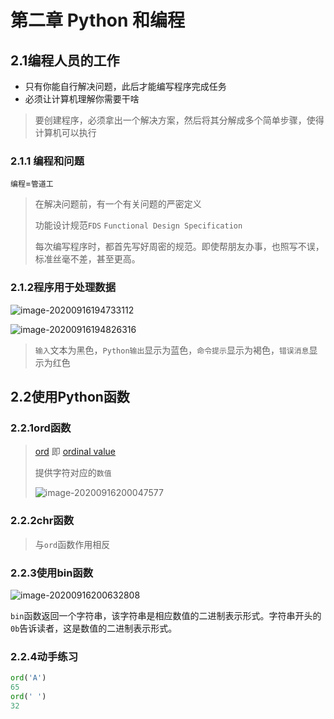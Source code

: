 # 第二章 Python 和编程

## 2.1编程人员的工作

- 只有你能自行解决问题，此后才能编写程序完成任务
- 必须让计算机理解你需要干啥

> 要创建程序，必须拿出一个解决方案，然后将其分解成多个简单步骤，使得计算机可以执行

### 2.1.1 编程和问题

`编程`=`管道工`

> 在解决问题前，有一个有关问题的严密定义
>
> 功能设计规范`FDS` `Functional Design Specification`
>
> 每次编写程序时，都首先写好周密的规范。即使帮朋友办事，也照写不误，标准丝毫不差，甚至更高。

### 2.1.2程序用于处理数据

![image-20200916194733112](https://gitee.com/zr001/writeimges/raw/master/images/image-20200916194733112.png)

![image-20200916194826316](https://gitee.com/zr001/writeimges/raw/master/images/image-20200916194826316.png)

> `输入`文本为黑色，`Python输出`显示为蓝色，`命令提示`显示为褐色，`错误消息`显示为红色

## 2.2使用Python函数

### 2.2.1ord函数

> [ord]() 即 [ordinal value]()
>
> 提供字符对应的`数值`
>
> ![image-20200916200047577](https://gitee.com/zr001/writeimges/raw/master/images/image-20200916200047577.png)



### 2.2.2chr函数

> 与`ord`函数作用相反

### 2.2.3使用bin函数

![image-20200916200632808](https://gitee.com/zr001/writeimges/raw/master/images/image-20200916200632808.png)

`bin`函数返回一个字符串，该字符串是相应数值的二进制表示形式。字符串开头的`0b`告诉读者，这是数值的二进制表示形式。

### 2.2.4动手练习

```python
ord('A')
65
ord(' ')
32
```

